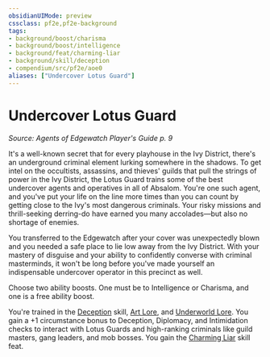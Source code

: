 ```yaml
---
obsidianUIMode: preview
cssclass: pf2e,pf2e-background
tags:
- background/boost/charisma
- background/boost/intelligence
- background/feat/charming-liar
- background/skill/deception
- compendium/src/pf2e/aoe0
aliases: ["Undercover Lotus Guard"]
---
```

# Undercover Lotus Guard
*Source: Agents of Edgewatch Player's Guide p. 9*  

It's a well-known secret that for every playhouse in the Ivy District, there's an underground criminal element lurking somewhere in the shadows. To get intel on the occultists, assassins, and thieves' guilds that pull the strings of power in the Ivy District, the Lotus Guard trains some of the best undercover agents and operatives in all of Absalom. You're one such agent, and you've put your life on the line more times than you can count by getting close to the Ivy's most dangerous criminals. Your risky missions and thrill-seeking derring-do have earned you many accolades—but also no shortage of enemies.

You transferred to the Edgewatch after your cover was unexpectedly blown and you needed a safe place to lie low away from the Ivy District. With your mastery of disguise and your ability to confidently converse with criminal masterminds, it won't be long before you've made yourself an indispensable undercover operator in this precinct as well.

Choose two ability boosts. One must be to Intelligence or Charisma, and one is a free ability boost.

You're trained in the [Deception](/compendium/skills.md#Deception) skill, [Art Lore](/compendium/skills.md#Lore), and [Underworld Lore](/compendium/skills.md#Lore). You gain a +1 circumstance bonus to Deception, Diplomacy, and Intimidation checks to interact with Lotus Guards and high-ranking criminals like guild masters, gang leaders, and mob bosses. You gain the [Charming Liar](/compendium/feats/charming-liar.md) skill feat.
